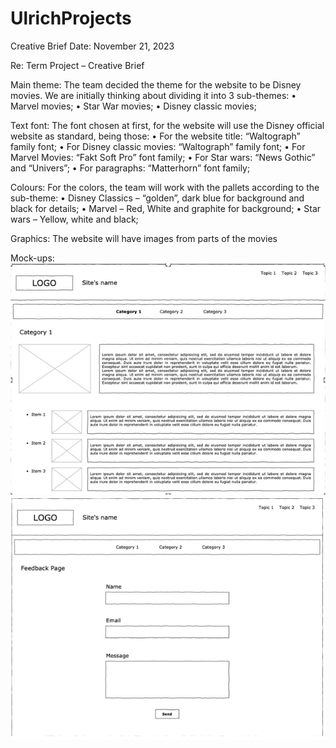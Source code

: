# UlrichProjects

Creative Brief
Date:	November 21, 2023

Re:	Term Project – Creative Brief

Main theme: 
The team decided the theme for the website to be Disney movies. We are initially thinking about dividing it into 3 sub-themes:
•	Marvel movies;
•	Star War movies;
•	Disney classic movies;

Text font:
The font chosen at first, for the website will use the Disney official website as standard, being those:
•	For the website title: “Waltograph” family font;
•	For Disney classic movies: “Waltograph” family font;
•	For Marvel Movies: “Fakt Soft Pro” font family;
•	For Star wars: “News Gothic” and “Univers”;
•	For paragraphs: “Matterhorn” font family;


Colours:
For the colors, the team will work with the pallets according to the sub-theme:
•	Disney Classics – “golden”, dark blue for background and black for details;
•	Marvel – Red, White and graphite for background;
•	Star wars – Yellow, white and black;

Graphics:
The website will have images from parts of the movies 



Mock-ups:
![Alt text](images/wireframe1.png)
![Alt text](images/wireframe2.png)


 
